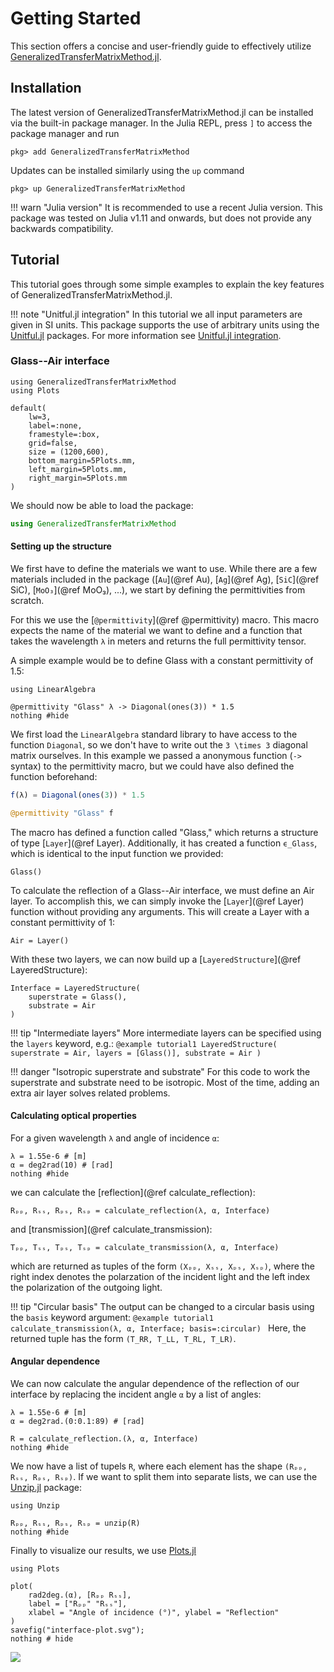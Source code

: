 # Getting Started

This section offers a concise and user-friendly guide to effectively utilize
[GeneralizedTransferMatrixMethod.jl](https://github.com/mtenders/GeneralizedTransferMatrixMethod.jl). 

## Installation

The latest version of GeneralizedTransferMatrixMethod.jl can be installed via
the built-in package manager. In the Julia REPL, press `]` to access the package
manager and run
```
pkg> add GeneralizedTransferMatrixMethod
```
Updates can be installed similarly using the `up` command
```
pkg> up GeneralizedTransferMatrixMethod
```
!!! warn "Julia version"
    It is recommended to use a recent Julia version. This package was tested on
    Julia v1.11 and onwards, but does not provide any backwards compatibility.

## Tutorial

This tutorial goes through some simple examples to explain the key features of 
GeneralizedTransferMatrixMethod.jl.

!!! note "Unitful.jl integration"
    In this tutorial we all input parameters are given in SI units. This package
    supports the use of arbitrary units using the
    [Unitful.jl](https://github.com/PainterQubits/Unitful.jl) packages. For more
    information see [Unitful.jl integration](@ref).

### Glass--Air interface

```@setup tutorial1
using GeneralizedTransferMatrixMethod
using Plots

default(
    lw=3, 
    label=:none,
    framestyle=:box,
    grid=false,
    size = (1200,600),
    bottom_margin=5Plots.mm,
    left_margin=5Plots.mm,
    right_margin=5Plots.mm
)
```

We should now be able to load the package:
```julia
using GeneralizedTransferMatrixMethod
```

#### Setting up the structure

We first have to define the materials we want to use. While there are a few
materials included in the package ([`Au`](@ref Au), [`Ag`](@ref Ag),
[`SiC`](@ref SiC), [`MoO₃`](@ref MoO₃), ...), we start by defining the
permittivities from scratch. 

For this we use the [`@permittivity`](@ref @permittivity) macro. This macro
expects the name of the material we want to define and a function that takes the
wavelength `λ` in meters and returns the full permittivity tensor.

A simple example would be to define Glass with a constant permittivity of 1.5:
```@example tutorial1
using LinearAlgebra

@permittivity "Glass" λ -> Diagonal(ones(3)) * 1.5
nothing #hide
```
We first load the `LinearAlgebra` standard library to have access to the
function `Diagonal`, so we don't have to write out the ``3 \times 3`` diagonal
matrix ourselves. In this example we passed a anonymous function (`->` syntax)
to the permittivity macro, but we could have also defined the function
beforehand:
```julia
f(λ) = Diagonal(ones(3)) * 1.5

@permittivity "Glass" f
```

The macro has defined a function called "Glass," which returns a structure of
type [`Layer`](@ref Layer). Additionally, it has created a function `ϵ_Glass`,
which is identical to the input function we provided:

```@example tutorial1
Glass()
```

To calculate the reflection of a Glass--Air interface, we must define an Air
layer. To accomplish this, we can simply invoke the [`Layer`](@ref Layer)
function without providing any arguments. This will create a Layer with a
constant permittivity of 1:
```@example tutorial1
Air = Layer()
```

With these two layers, we can now build up a [`LayeredStructure`](@ref
LayeredStructure):
```@example tutorial1
Interface = LayeredStructure(
    superstrate = Glass(),
    substrate = Air
)
```

!!! tip "Intermediate layers"
    More intermediate layers can be specified using the `layers` keyword, e.g.:
    ```@example tutorial1
    LayeredStructure(
        superstrate = Air,
        layers = [Glass()],
        substrate = Air
    )
    ```

!!! danger "Isotropic superstrate and substrate"
    For this code to work the superstrate and substrate need to be
    isotropic. Most of the time, adding an extra air layer solves related
    problems. 

#### Calculating optical properties

For a given wavelength `λ` and angle of incidence `α`:
```@example tutorial1
λ = 1.55e-6 # [m]
α = deg2rad(10) # [rad]
nothing #hide
```
we can calculate the [reflection](@ref calculate_reflection):
```@example tutorial1
Rₚₚ, Rₛₛ, Rₚₛ, Rₛₚ = calculate_reflection(λ, α, Interface)
```
and [transmission](@ref calculate_transmission):
```@example tutorial1
Tₚₚ, Tₛₛ, Tₚₛ, Tₛₚ = calculate_transmission(λ, α, Interface)
```
which are returned as tuples of the form `(Xₚₚ, Xₛₛ, Xₚₛ, Xₛₚ)`, where the right
index denotes the polarzation of the incident light and the left index the
polarization of the outgoing light. 

!!! tip "Circular basis"
    The output can be changed to a circular basis using the `basis` keyword
    argument: 
    ```@example tutorial1
    calculate_transmission(λ, α, Interface; basis=:circular)
    ```
    Here, the returned tuple has the form `(T_RR, T_LL, T_RL, T_LR)`.

#### Angular dependence

We can now calculate the angular dependence of the reflection of our interface
by replacing the incident angle `α` by a list of angles:
```@example tutorial1
λ = 1.55e-6 # [m]
α = deg2rad.(0:0.1:89) # [rad]

R = calculate_reflection.(λ, α, Interface)
nothing #hide
```

We now have a list of tupels `R`, where each element has the shape `(Rₚₚ, Rₛₛ,
Rₚₛ, Rₛₚ)`. If we want to split them into separate lists, we can use the
[Unzip.jl](https://github.com/bramtayl/Unzip.jl) package:
```@example tutorial1
using Unzip

Rₚₚ, Rₛₛ, Rₚₛ, Rₛₚ = unzip(R)
nothing #hide
```

Finally to visualize our results, we use
[Plots.jl](https://github.com/JuliaPlots/Plots.jl/)
```@example tutorial1
using Plots

plot(
    rad2deg.(α), [Rₚₚ Rₛₛ], 
    label = ["Rₚₚ" "Rₛₛ"],
    xlabel = "Angle of incidence (°)", ylabel = "Reflection"
)
savefig("interface-plot.svg"); 
nothing # hide
```

![](interface-plot.svg)
